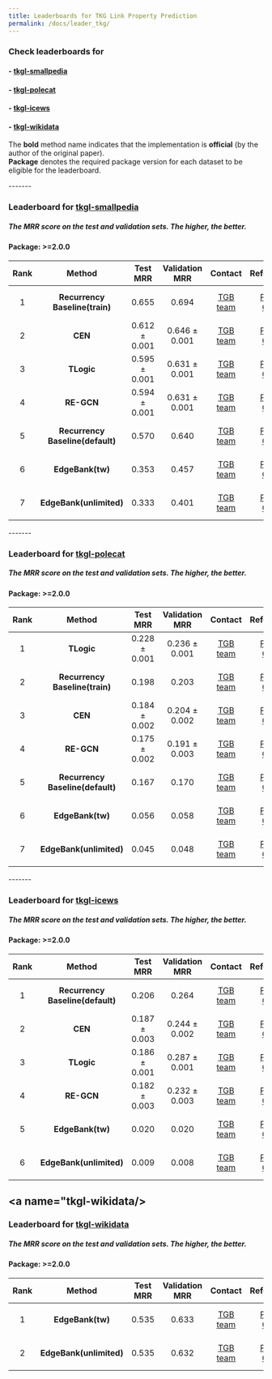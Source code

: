 ```yaml
---
title: Leaderboards for TKG Link Property Prediction
permalink: /docs/leader_tkg/
---
```


### Check leaderboards for
#### - [tkgl-smallpedia](#tkgl-smallpedia)
#### - [tkgl-polecat](#tkgl-polecat)
#### - [tkgl-icews](#tkgl-icews)
#### - [tkgl-wikidata](#tkgl-wikidata)

The **bold** method name indicates that the implementation is **official** (by the author of the original paper). <br/>
**Package** denotes the required package version for each dataset to be eligible for the leaderboard.


<a name="tkgl-smallpedia"/>
-------

### Leaderboard for [tkgl-smallpedia](../tkg/#tkgl-smallpedia)
##### The MRR score on the test and validation sets. The higher, the better.

#### Package: >=2.0.0

| Rank  | Method | Test MRR | Validation MRR | Contact | References | Date 
|:----:|:-----:|:------:|:-----:|:-----:|:-----:|-----:|
|  1  |  **Recurrency Baseline(train)**  | 0.655 | 0.694 | [TGB team](mailto:shenyang.huang@mail.mcgill.ca) | [Paper](https://arxiv.org/abs/2404.16726), [Code](https://github.com/JuliaGast/TGB2) | June 11th, 2024 |
|  2  |  **CEN**  | 0.612 ± 0.001   | 0.646 ± 0.001 | [TGB team](mailto:shenyang.huang@mail.mcgill.ca) | [Paper](https://aclanthology.org/2022.acl-short.32.pdf), [Code](https://github.com/JuliaGast/TGB2) | June 11th, 2024 |
|  3  |  **TLogic**  | 0.595 ± 0.001   | 0.631 ± 0.001 | [TGB team](mailto:shenyang.huang@mail.mcgill.ca) | [Paper](https://cdn.aaai.org/ojs/20330/20330-13-24343-1-2-20220628.pdf), [Code](https://github.com/JuliaGast/TGB2) | June 11th, 2024 |
|  4  |  **RE-GCN**  | 0.594 ± 0.001   | 0.631 ± 0.001 | [TGB team](mailto:shenyang.huang@mail.mcgill.ca) | [Paper](https://dl.acm.org/doi/10.1145/3404835.3462963), [Code](https://github.com/JuliaGast/TGB2) | June 11th, 2024 |
|  5  |  **Recurrency Baseline(default)**  | 0.570 | 0.640 | [TGB team](mailto:shenyang.huang@mail.mcgill.ca) | [Paper](https://arxiv.org/abs/2404.16726), [Code](https://github.com/JuliaGast/TGB2) | June 11th, 2024 |
|  6  |  **EdgeBank(tw)**  |  0.353 | 0.457 | [TGB team](mailto:shenyang.huang@mail.mcgill.ca) | [Paper](https://proceedings.neurips.cc/paper_files/paper/2022/file/d49042a5d49818711c401d34172f9900-Paper-Datasets_and_Benchmarks.pdf), [Code](https://github.com/JuliaGast/TGB2) | June 11th, 2024 |
|  7  |  **EdgeBank(unlimited)**  |  0.333 | 0.401 | [TGB team](mailto:shenyang.huang@mail.mcgill.ca) | [Paper](https://proceedings.neurips.cc/paper_files/paper/2022/file/d49042a5d49818711c401d34172f9900-Paper-Datasets_and_Benchmarks.pdf), [Code](https://github.com/JuliaGast/TGB2) | June 11th, 2024 |




<a name="tkgl-polecat"/>
-------

### Leaderboard for [tkgl-polecat](../tkg/#tkgl-polecat)
##### The MRR score on the test and validation sets. The higher, the better.

#### Package: >=2.0.0

| Rank  | Method | Test MRR | Validation MRR | Contact | References | Date 
|:----:|:-----:|:------:|:-----:|:-----:|:-----:|-----:|
|  1  |  **TLogic**  | 0.228 ± 0.001   | 0.236 ± 0.001 | [TGB team](mailto:shenyang.huang@mail.mcgill.ca) | [Paper](https://cdn.aaai.org/ojs/20330/20330-13-24343-1-2-20220628.pdf), [Code](https://github.com/JuliaGast/TGB2) | June 11th, 2024 |
|  2  |  **Recurrency Baseline(train)**  |  0.198 | 0.203 | [TGB team](mailto:shenyang.huang@mail.mcgill.ca) | [Paper](https://arxiv.org/abs/2404.16726), [Code](https://github.com/JuliaGast/TGB2) | June 11th, 2024 |
|  3  |  **CEN**  | 0.184 ± 0.002   | 0.204 ± 0.002 | [TGB team](mailto:shenyang.huang@mail.mcgill.ca) | [Paper](https://aclanthology.org/2022.acl-short.32.pdf), [Code](https://github.com/JuliaGast/TGB2) | June 11th, 2024 |
|  4  |  **RE-GCN**  | 0.175 ± 0.002   | 0.191 ± 0.003 | [TGB team](mailto:shenyang.huang@mail.mcgill.ca) | [Paper](https://dl.acm.org/doi/10.1145/3404835.3462963), [Code](https://github.com/JuliaGast/TGB2) | June 11th, 2024 |
|  5  |  **Recurrency Baseline(default)**  | 0.167 | 0.170 | [TGB team](mailto:shenyang.huang@mail.mcgill.ca) | [Paper](https://arxiv.org/abs/2404.16726), [Code](https://github.com/JuliaGast/TGB2) | June 11th, 2024 |
|  6  |  **EdgeBank(tw)**  |  0.056  | 0.058 | [TGB team](mailto:shenyang.huang@mail.mcgill.ca) | [Paper](https://proceedings.neurips.cc/paper_files/paper/2022/file/d49042a5d49818711c401d34172f9900-Paper-Datasets_and_Benchmarks.pdf), [Code](https://github.com/JuliaGast/TGB2) | June 11th, 2024 |
|  7  |  **EdgeBank(unlimited)**  |  0.045 | 0.048 | [TGB team](mailto:shenyang.huang@mail.mcgill.ca) | [Paper](https://proceedings.neurips.cc/paper_files/paper/2022/file/d49042a5d49818711c401d34172f9900-Paper-Datasets_and_Benchmarks.pdf), [Code](https://github.com/JuliaGast/TGB2) | June 11th, 2024 |






<a name="tkgl-icews"/>
-------

### Leaderboard for [tkgl-icews](../tkg/#tkgl-icews)
##### The MRR score on the test and validation sets. The higher, the better.

#### Package: >=2.0.0

| Rank  | Method | Test MRR | Validation MRR | Contact | References | Date 
|:----:|:-----:|:------:|:-----:|:-----:|:-----:|-----:|
|  1  |  **Recurrency Baseline(default)**  | 0.206 | 0.264 | [TGB team](mailto:shenyang.huang@mail.mcgill.ca) | [Paper](https://arxiv.org/abs/2404.16726), [Code](https://github.com/JuliaGast/TGB2) | June 11th, 2024 |
|  2  |  **CEN**  | 0.187 ± 0.003  | 0.244 ± 0.002 | [TGB team](mailto:shenyang.huang@mail.mcgill.ca) | [Paper](https://aclanthology.org/2022.acl-short.32.pdf), [Code](https://github.com/JuliaGast/TGB2) | June 11th, 2024 |
|  3  |  **TLogic**  | 0.186 ± 0.001   | 0.287 ± 0.001 | [TGB team](mailto:shenyang.huang@mail.mcgill.ca) | [Paper](https://cdn.aaai.org/ojs/20330/20330-13-24343-1-2-20220628.pdf), [Code](https://github.com/JuliaGast/TGB2) | June 11th, 2024 |
|  4  |  **RE-GCN**  | 0.182 ± 0.003   | 0.232 ± 0.003 | [TGB team](mailto:shenyang.huang@mail.mcgill.ca) | [Paper](https://dl.acm.org/doi/10.1145/3404835.3462963), [Code](https://github.com/JuliaGast/TGB2) | June 11th, 2024 |
|  5  |  **EdgeBank(tw)**  |  0.020  | 0.020 | [TGB team](mailto:shenyang.huang@mail.mcgill.ca) | [Paper](https://proceedings.neurips.cc/paper_files/paper/2022/file/d49042a5d49818711c401d34172f9900-Paper-Datasets_and_Benchmarks.pdf), [Code](https://github.com/JuliaGast/TGB2) | June 11th, 2024 |
|  6  |  **EdgeBank(unlimited)**  |  0.009 | 0.008 | [TGB team](mailto:shenyang.huang@mail.mcgill.ca) | [Paper](https://proceedings.neurips.cc/paper_files/paper/2022/file/d49042a5d49818711c401d34172f9900-Paper-Datasets_and_Benchmarks.pdf), [Code](https://github.com/JuliaGast/TGB2) | June 11th, 2024 |







<a name="tkgl-wikidata/>
-------

### Leaderboard for [tkgl-wikidata](../tkg/#tkgl-wikidata)
##### The MRR score on the test and validation sets. The higher, the better.

#### Package: >=2.0.0

| Rank  | Method | Test MRR | Validation MRR | Contact | References | Date 
|:----:|:-----:|:------:|:-----:|:-----:|:-----:|-----:|
|  1  |  **EdgeBank(tw)**  |  0.535  | 0.633 | [TGB team](mailto:shenyang.huang@mail.mcgill.ca) | [Paper](https://proceedings.neurips.cc/paper_files/paper/2022/file/d49042a5d49818711c401d34172f9900-Paper-Datasets_and_Benchmarks.pdf), [Code](https://github.com/JuliaGast/TGB2) | June 11th, 2024 |
|  2  |  **EdgeBank(unlimited)**  |  0.535 | 0.632 | [TGB team](mailto:shenyang.huang@mail.mcgill.ca) | [Paper](https://proceedings.neurips.cc/paper_files/paper/2022/file/d49042a5d49818711c401d34172f9900-Paper-Datasets_and_Benchmarks.pdf), [Code](https://github.com/JuliaGast/TGB2) | June 11th, 2024 |







